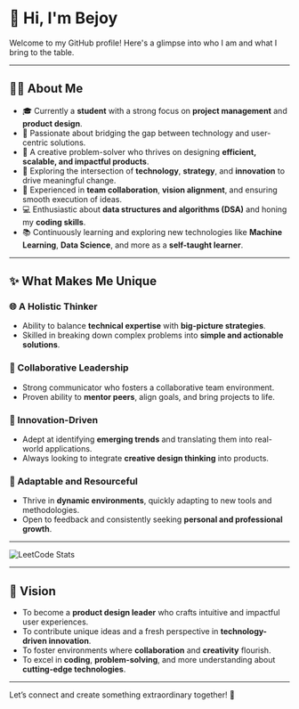 # 👋 Hi, I'm Bejoy

Welcome to my GitHub profile! Here's a glimpse into who I am and what I bring to the table.

---

## 🧑‍💼 About Me

- 🎓 Currently a **student** with a strong focus on **project management** and **product design**.
- 🌟 Passionate about bridging the gap between technology and user-centric solutions.
- 🧠 A creative problem-solver who thrives on designing **efficient, scalable, and impactful products**.
- 🚀 Exploring the intersection of **technology**, **strategy**, and **innovation** to drive meaningful change.
- 🤝 Experienced in **team collaboration**, **vision alignment**, and ensuring smooth execution of ideas.
- 💻 Enthusiastic about **data structures and algorithms (DSA)** and honing my **coding skills**.
- 📚 Continuously learning and exploring new technologies like **Machine Learning**, **Data Science**, and more as a **self-taught learner**.

---

## ✨ What Makes Me Unique

### 🌐 A Holistic Thinker
- Ability to balance **technical expertise** with **big-picture strategies**.
- Skilled in breaking down complex problems into **simple and actionable solutions**.

### 🧩 Collaborative Leadership
- Strong communicator who fosters a collaborative team environment.
- Proven ability to **mentor peers**, align goals, and bring projects to life.

### 🌟 Innovation-Driven
- Adept at identifying **emerging trends** and translating them into real-world applications.
- Always looking to integrate **creative design thinking** into products.

### 🔧 Adaptable and Resourceful
- Thrive in **dynamic environments**, quickly adapting to new tools and methodologies.
- Open to feedback and consistently seeking **personal and professional growth**.

---
![LeetCode Stats](https://leetcard.jacoblin.cool/bejoyTech?theme=dark&font=Gayathri)

---
## 🌱 Vision

- To become a **product design leader** who crafts intuitive and impactful user experiences.
- To contribute unique ideas and a fresh perspective in **technology-driven innovation**.
- To foster environments where **collaboration** and **creativity** flourish.
- To excel in **coding**, **problem-solving**, and more understanding about  **cutting-edge technologies**.

---

Let’s connect and create something extraordinary together! 🚀
